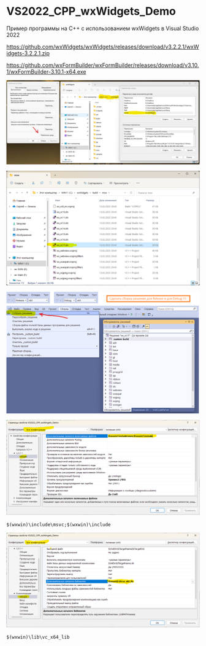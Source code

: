 # VS2022_CPP_wxWidgets_Demo
Пример программы на C++ с использованием wxWidgets в Visual Studio 2022

https://github.com/wxWidgets/wxWidgets/releases/download/v3.2.2.1/wxWidgets-3.2.2.1.zip

https://github.com/wxFormBuilder/wxFormBuilder/releases/download/v3.10.1/wxFormBuilder-3.10.1-x64.exe

![srcreenshot](screenshot1.jpg)

![srcreenshot](screenshot2.png)

![srcreenshot](screenshot3.png)

![srcreenshot](screenshot4.png)

```
$(wxwin)\include\msvc;$(wxwin)\include
```

![srcreenshot](screenshot5.png)
```
$(wxwin)\lib\vc_x64_lib
```


